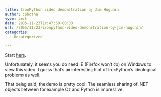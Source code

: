 ```yaml
---
title: IronPython video demonstration by Jim Hugunin
author: cpbotha
type: post
date: 2005-11-23T10:47:50+00:00
url: /2005/11/23/ironpython-video-demonstration-by-jim-hugunin/
categories:
  - Uncategorized

---
```

Start [here][1].

Unfortunately, it seems you do need IE (Firefox won&#8217;t do) on Windows to view this video. I guess that&#8217;s an interesting hint of IronPython&#8217;s ideological problems as well.

That being said, the demo is pretty cool. The seamless sharing of .NET objects between for example C# and Python is impressive.

 [1]: http://www.onlamp.com/pub/wlg/8547
